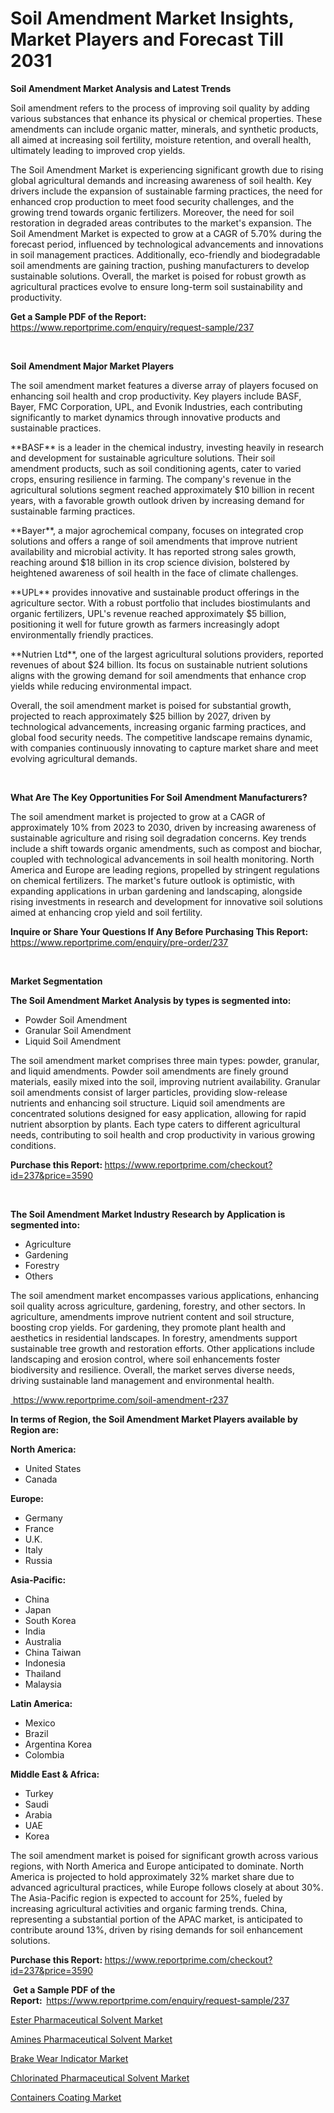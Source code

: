<p><h1>Soil Amendment Market Insights, Market Players and Forecast Till 2031</h1></p><p><strong>Soil Amendment Market Analysis and Latest Trends</strong></p>
<p><p>Soil amendment refers to the process of improving soil quality by adding various substances that enhance its physical or chemical properties. These amendments can include organic matter, minerals, and synthetic products, all aimed at increasing soil fertility, moisture retention, and overall health, ultimately leading to improved crop yields. </p><p>The Soil Amendment Market is experiencing significant growth due to rising global agricultural demands and increasing awareness of soil health. Key drivers include the expansion of sustainable farming practices, the need for enhanced crop production to meet food security challenges, and the growing trend towards organic fertilizers. Moreover, the need for soil restoration in degraded areas contributes to the market's expansion. The Soil Amendment Market is expected to grow at a CAGR of 5.70% during the forecast period, influenced by technological advancements and innovations in soil management practices. Additionally, eco-friendly and biodegradable soil amendments are gaining traction, pushing manufacturers to develop sustainable solutions. Overall, the market is poised for robust growth as agricultural practices evolve to ensure long-term soil sustainability and productivity.</p></p>
<p><strong>Get a Sample PDF of the Report:&nbsp;</strong> <a href="https://www.reportprime.com/enquiry/request-sample/237?utm_campaign=1133&utm_medium=2&utm_source=Github&utm_content=ia&utm_term=18102024&utm_id=soil-amendment">https://www.reportprime.com/enquiry/request-sample/237</a></p>
<p>&nbsp;</p>
<p><strong>Soil Amendment Major Market Players</strong></p>
<p><p>The soil amendment market features a diverse array of players focused on enhancing soil health and crop productivity. Key players include BASF, Bayer, FMC Corporation, UPL, and Evonik Industries, each contributing significantly to market dynamics through innovative products and sustainable practices.</p><p>**BASF** is a leader in the chemical industry, investing heavily in research and development for sustainable agriculture solutions. Their soil amendment products, such as soil conditioning agents, cater to varied crops, ensuring resilience in farming. The company's revenue in the agricultural solutions segment reached approximately $10 billion in recent years, with a favorable growth outlook driven by increasing demand for sustainable farming practices.</p><p>**Bayer**, a major agrochemical company, focuses on integrated crop solutions and offers a range of soil amendments that improve nutrient availability and microbial activity. It has reported strong sales growth, reaching around $18 billion in its crop science division, bolstered by heightened awareness of soil health in the face of climate challenges.</p><p>**UPL** provides innovative and sustainable product offerings in the agriculture sector. With a robust portfolio that includes biostimulants and organic fertilizers, UPL's revenue reached approximately $5 billion, positioning it well for future growth as farmers increasingly adopt environmentally friendly practices.</p><p>**Nutrien Ltd**, one of the largest agricultural solutions providers, reported revenues of about $24 billion. Its focus on sustainable nutrient solutions aligns with the growing demand for soil amendments that enhance crop yields while reducing environmental impact.</p><p>Overall, the soil amendment market is poised for substantial growth, projected to reach approximately $25 billion by 2027, driven by technological advancements, increasing organic farming practices, and global food security needs. The competitive landscape remains dynamic, with companies continuously innovating to capture market share and meet evolving agricultural demands.</p></p>
<p>&nbsp;</p>
<p><strong>What Are The Key Opportunities For Soil Amendment Manufacturers?</strong></p>
<p><p>The soil amendment market is projected to grow at a CAGR of approximately 10% from 2023 to 2030, driven by increasing awareness of sustainable agriculture and rising soil degradation concerns. Key trends include a shift towards organic amendments, such as compost and biochar, coupled with technological advancements in soil health monitoring. North America and Europe are leading regions, propelled by stringent regulations on chemical fertilizers. The market's future outlook is optimistic, with expanding applications in urban gardening and landscaping, alongside rising investments in research and development for innovative soil solutions aimed at enhancing crop yield and soil fertility.</p></p>
<p><strong>Inquire or Share Your Questions If Any Before Purchasing This Report:</strong> <a href="https://www.reportprime.com/enquiry/pre-order/237?utm_campaign=1133&utm_medium=2&utm_source=Github&utm_content=ia&utm_term=18102024&utm_id=soil-amendment">https://www.reportprime.com/enquiry/pre-order/237</a></p>
<p>&nbsp;</p>
<p><strong>Market Segmentation</strong></p>
<p><strong>The Soil Amendment Market Analysis by types is segmented into:</strong></p>
<p><ul><li>Powder Soil Amendment</li><li>Granular Soil Amendment</li><li>Liquid Soil Amendment</li></ul></p>
<p><p>The soil amendment market comprises three main types: powder, granular, and liquid amendments. Powder soil amendments are finely ground materials, easily mixed into the soil, improving nutrient availability. Granular soil amendments consist of larger particles, providing slow-release nutrients and enhancing soil structure. Liquid soil amendments are concentrated solutions designed for easy application, allowing for rapid nutrient absorption by plants. Each type caters to different agricultural needs, contributing to soil health and crop productivity in various growing conditions.</p></p>
<p><strong>Purchase this Report:&nbsp;</strong><a href="https://www.reportprime.com/checkout?id=237&price=3590&utm_campaign=1133&utm_medium=2&utm_source=Github&utm_content=ia&utm_term=18102024&utm_id=soil-amendment">https://www.reportprime.com/checkout?id=237&price=3590</a></p>
<p>&nbsp;</p>
<p><strong>The Soil Amendment Market Industry Research by Application is segmented into:</strong></p>
<p><ul><li>Agriculture</li><li>Gardening</li><li>Forestry</li><li>Others</li></ul></p>
<p><p>The soil amendment market encompasses various applications, enhancing soil quality across agriculture, gardening, forestry, and other sectors. In agriculture, amendments improve nutrient content and soil structure, boosting crop yields. For gardening, they promote plant health and aesthetics in residential landscapes. In forestry, amendments support sustainable tree growth and restoration efforts. Other applications include landscaping and erosion control, where soil enhancements foster biodiversity and resilience. Overall, the market serves diverse needs, driving sustainable land management and environmental health.</p></p>
<p><a href="https://www.reportprime.com/soil-amendment-r237?utm_campaign=1133&utm_medium=2&utm_source=Github&utm_content=ia&utm_term=18102024&utm_id=soil-amendment">&nbsp;https://www.reportprime.com/soil-amendment-r237</a></p>
<p><strong>In terms of Region, the Soil Amendment Market Players available by Region are:</strong></p>
<p>
    <p> <strong> North America: </strong>
        <ul>
            <li>United States</li>
            <li>Canada</li>
        </ul>
        </p> 
    <p> <strong> Europe: </strong>
        <ul>
            <li>Germany</li>
            <li>France</li>
            <li>U.K.</li>
            <li>Italy</li>
            <li>Russia</li>
        </ul>
        </p> 
    <p> <strong> Asia-Pacific: </strong>
        <ul>
            <li>China</li>
            <li>Japan</li>
            <li>South Korea</li>
            <li>India</li>
            <li>Australia</li>
            <li>China Taiwan</li>
            <li>Indonesia</li>
            <li>Thailand</li>
            <li>Malaysia</li>
        </ul>
        </p> 
    <p> <strong> Latin America: </strong>
        <ul>
            <li>Mexico</li>
            <li>Brazil</li>
            <li>Argentina Korea</li>
            <li>Colombia</li>
        </ul>
        </p> 
    <p> <strong> Middle East & Africa: </strong>
        <ul>
            <li>Turkey</li>
            <li>Saudi</li>
            <li>Arabia</li>
            <li>UAE</li>
            <li>Korea</li>
        </ul>
    </p>
    </p>
<p><p>The soil amendment market is poised for significant growth across various regions, with North America and Europe anticipated to dominate. North America is projected to hold approximately 32% market share due to advanced agricultural practices, while Europe follows closely at about 30%. The Asia-Pacific region is expected to account for 25%, fueled by increasing agricultural activities and organic farming trends. China, representing a substantial portion of the APAC market, is anticipated to contribute around 13%, driven by rising demands for soil enhancement solutions.</p></p>
<p><strong>Purchase this Report: </strong><a href="https://www.reportprime.com/checkout?id=237&price=3590&utm_campaign=1133&utm_medium=2&utm_source=Github&utm_content=ia&utm_term=18102024&utm_id=soil-amendment">https://www.reportprime.com/checkout?id=237&price=3590</a></p>
<p>&nbsp;<strong>Get a Sample PDF of the Report:&nbsp;&nbsp;</strong><a href="https://www.reportprime.com/enquiry/request-sample/237?utm_campaign=1133&utm_medium=2&utm_source=Github&utm_content=ia&utm_term=18102024&utm_id=soil-amendment">https://www.reportprime.com/enquiry/request-sample/237</a></p>
<p><strong></strong></p>
<p><p><a href="https://www.linkedin.com/pulse/ester-pharmaceutical-solvent-market-industry-landscape-growth-m0lpe?utm_campaign=1133&utm_medium=2&utm_source=Github&utm_content=ia&utm_term=18102024&utm_id=soil-amendment">Ester Pharmaceutical Solvent Market</a></p><p><a href="https://www.linkedin.com/pulse/amines-pharmaceutical-solvent-market-global-regional-analysis-8jxxe?utm_campaign=1133&utm_medium=2&utm_source=Github&utm_content=ia&utm_term=18102024&utm_id=soil-amendment">Amines Pharmaceutical Solvent Market</a></p><p><a href="https://github.com/WillieWoodard/Market-Research-Report-List-6/blob/main/brake-wear-indicator-market.md?utm_campaign=1133&utm_medium=2&utm_source=Github&utm_content=ia&utm_term=18102024&utm_id=soil-amendment">Brake Wear Indicator Market</a></p><p><a href="https://www.linkedin.com/pulse/chlorinated-pharmaceutical-solvent-market-research-report-forecast-jzrse?utm_campaign=1133&utm_medium=2&utm_source=Github&utm_content=ia&utm_term=18102024&utm_id=soil-amendment">Chlorinated Pharmaceutical Solvent Market</a></p><p><a href="https://www.linkedin.com/pulse/containers-coating-value-chain-analysis-from-raw-materials-end-user-ugc5e?utm_campaign=1133&utm_medium=2&utm_source=Github&utm_content=ia&utm_term=18102024&utm_id=soil-amendment">Containers Coating Market</a></p></p>